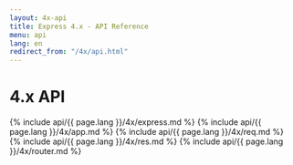 ```yaml
---
layout: 4x-api
title: Express 4.x - API Reference
menu: api
lang: en
redirect_from: "/4x/api.html"
---
```


<div id="api-doc" markdown="1">

  <h1>4.x API</h1>

{% include api/{{ page.lang }}/4x/express.md %}
{% include api/{{ page.lang }}/4x/app.md %}
{% include api/{{ page.lang }}/4x/req.md %}
{% include api/{{ page.lang }}/4x/res.md %}
{% include api/{{ page.lang }}/4x/router.md %}

</div>
